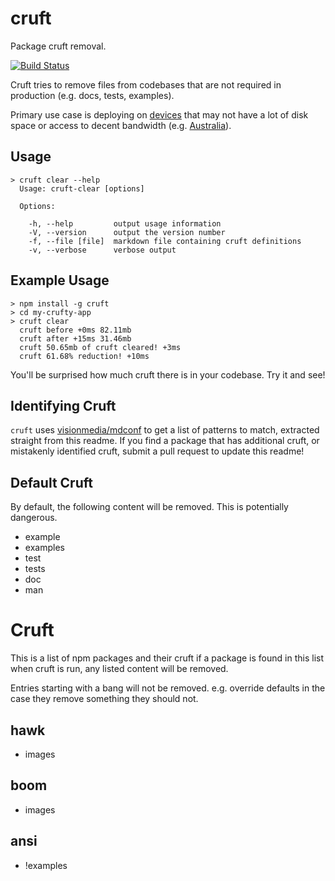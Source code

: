 # cruft

Package cruft removal.

[![Build Status](https://travis-ci.org/timoxley/cruft.png?branch=master)](https://travis-ci.org/timoxley/cruft)

Cruft tries to remove files from codebases that are not required in production (e.g. docs, tests, examples). 

Primary use case is deploying on [devices](http://ninjablocks.com) that may not have a lot of disk space
or access to decent bandwidth (e.g. [Australia](http://www.netindex.com/download/2,18/Australia/)).

## Usage

```
> cruft clear --help
  Usage: cruft-clear [options]

  Options:

    -h, --help         output usage information
    -V, --version      output the version number
    -f, --file [file]  markdown file containing cruft definitions
    -v, --verbose      verbose output
```

## Example Usage

```
> npm install -g cruft
> cd my-crufty-app
> cruft clear
  cruft before +0ms 82.11mb
  cruft after +15ms 31.46mb
  cruft 50.65mb of cruft cleared! +3ms
  cruft 61.68% reduction! +10ms
```

You'll be surprised how much cruft there is in your codebase. Try it and see!

## Identifying Cruft

`cruft` uses [visionmedia/mdconf](https://github.com/visionmedia/mdconf) to get a list of patterns to match, extracted straight from this readme.
If you find a package that has additional cruft, or mistakenly identified cruft, submit a pull request to update this readme!

## Default Cruft

By default, the following content will be removed. This is potentially dangerous.

- example
- examples
- test
- tests
- doc
- man

# Cruft

This is a list of npm packages and their cruft
if a package is found in this list when cruft is run,
any listed content will be removed. 

Entries starting with a bang will not be removed. e.g.
override defaults in the case they remove something they
should not.

## hawk
  - images

## boom
  - images

## ansi
  - !examples
